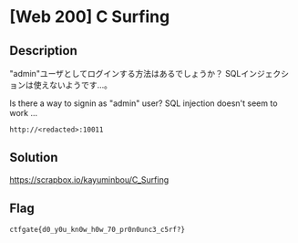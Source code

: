 # [Web 200] C Surfing

## Description
"admin"ユーザとしてログインする方法はあるでしょうか？
SQLインジェクションは使えないようです…。

Is there a way to signin as "admin" user?
SQL injection doesn't seem to work ...

`http://<redacted>:10011`

## Solution
https://scrapbox.io/kayuminbou/C_Surfing

## Flag
`ctfgate{d0_y0u_kn0w_h0w_70_pr0n0unc3_c5rf?}`